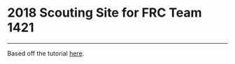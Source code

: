 # 2018 Scouting Site for FRC Team 1421
---
Based off the tutorial [here](https://code.likeagirl.io/tutorial-for-adding-redux-to-a-react-app-1a94cc1738e5).
